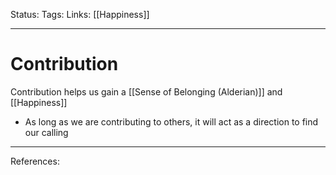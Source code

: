 Status:
Tags:
Links: [[Happiness]]
___
# Contribution
Contribution helps us gain a [[Sense of Belonging (Alderian)]] and [[Happiness]]
- As long as we are contributing to others, it will act as a direction to find our calling
___
References: